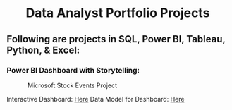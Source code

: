 <h1 align="center">Data Analyst Portfolio Projects</h1>
<h2>Following are projects in SQL, Power BI, Tableau, Python, & Excel:</h2>

<p>
  <h3>Power BI Dashboard with Storytelling:</h3>
  <p>
    <ol><ul>Microsoft Stock Events Project</ul></ol>
    Interactive Dashboard: <a href="https://app.powerbi.com/view?r=eyJrIjoiYmQwNjkwYWQtY2ZmMy00NDBjLWIwMTYtZGE1ODI2MjhkM2QxIiwidCI6ImQxNzU2NzliLWFjZDMtNDY0NC1iZTgyLWFmMDQxOTgyOTc3YSIsImMiOjZ9">Here</a>
    Data Model for Dashboard: <a href="Microsoft Stock/Microsoft - Dashboard Images/data_model.PNG">Here</a>
  </p>
 
</p>
